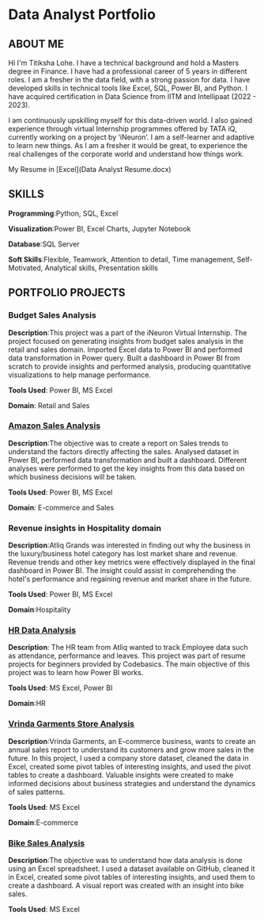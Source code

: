 # Data Analyst Portfolio

## ABOUT ME
   Hi I'm Titiksha Lohe. I have a technical background and hold a Masters degree in Finance. 
   I have had a professional career of 5 years in different roles. I am a fresher in the data field, with a strong passion for data. 
   I have developed skills in technical tools like Excel, SQL, Power BI, and Python. 
   I have acquired certification in Data Science from IITM and Intellipaat (2022 - 2023).
   
   I am continuously upskilling myself for this data-driven world. I also gained experience through virtual Internship programmes 
   offered by TATA iQ, currently working on a project by ‘iNeuron’. I am a self-learner and adaptive to learn new things. 
   As I am a fresher it would be great, to experience the real challenges of the corporate world and understand how things work. 
   
   My Resume in [Excel](Data Analyst Resume.docx)
   
## SKILLS
  **Programming**:Python, SQL, Excel 
  
  **Visualization**:Power BI, Excel Charts, Jupyter Notebook
  
  **Database**:SQL Server
  
  **Soft Skills**:Flexible, Teamwork, Attention to detail, Time management, Self-Motivated, Analytical skills, Presentation skills

## PORTFOLIO PROJECTS
### Budget Sales Analysis
**Description**:This project was a part of the iNeuron Virtual Internship. The project focused on generating insights from budget sales analysis in the retail and sales domain. Imported Excel data to Power BI and performed data transformation in Power query. Built a dashboard in Power BI from scratch to provide insights and performed analysis, producing quantitative visualizations to help manage performance.

**Tools Used**: Power BI, MS Excel

**Domain**: Retail and Sales

### [Amazon Sales Analysis](https://github.com/TitikshaLohe/AmazonSalesDataAnalysis)
**Description**:The objective was to create a report on Sales trends to understand the factors directly affecting the sales. Analysed dataset in Power BI, performed data transformation and built a dashboard. Different analyses were performed to get the key insights from this data based on which business decisions will be taken.

**Tools Used**: Power BI, MS Excel

**Domain**: E-commerce and Sales
 
### Revenue insights in Hospitality domain
**Description**:Atliq Grands was interested in finding out why the business in the luxury/business hotel category has lost market share and revenue. Revenue trends and other key metrics were effectively displayed in the final dashboard in Power BI.	The insight could assist in comprehending the hotel's performance and regaining revenue and market share in the future.

**Tools Used**: Power BI, MS Excel

**Domain**:Hospitality

### [HR Data Analysis](https://github.com/TitikshaLohe/HR-Data-Analysis/tree/main)
**Description**: The HR team from Atliq wanted to track Employee data such as attendance, performance and leaves. This project was part of resume projects for beginners provided by Codebasics. The main objective of this project was to learn how Power BI works. 

**Tools Used**: MS Excel, Power BI

**Domain**:HR 

### [Vrinda Garments Store Analysis](https://github.com/TitikshaLohe/Vrinda-Garment-Analysis) 
**Description**:Vrinda Garments, an E-commerce business, wants to create an annual sales report to understand its customers and grow more sales in the future. In this project, I used a company store dataset, cleaned the data in Excel, created some pivot tables of interesting insights, and used the pivot tables to create a dashboard.
Valuable insights were created to make informed decisions about business strategies and understand the dynamics of sales patterns.

**Tools Used**: MS Excel

**Domain**:E-commerce

### [Bike Sales Analysis](https://github.com/TitikshaLohe/Bike-Sales-Analysis-Excel-Dashboard)
**Description**:The objective was to understand how data analysis is done using an Excel spreadsheet. I used a dataset available on GitHub, cleaned it in Excel, created some pivot tables of interesting insights, and used them to create a dashboard. A visual report was created with an insight into bike sales.

**Tools Used**: MS Excel

